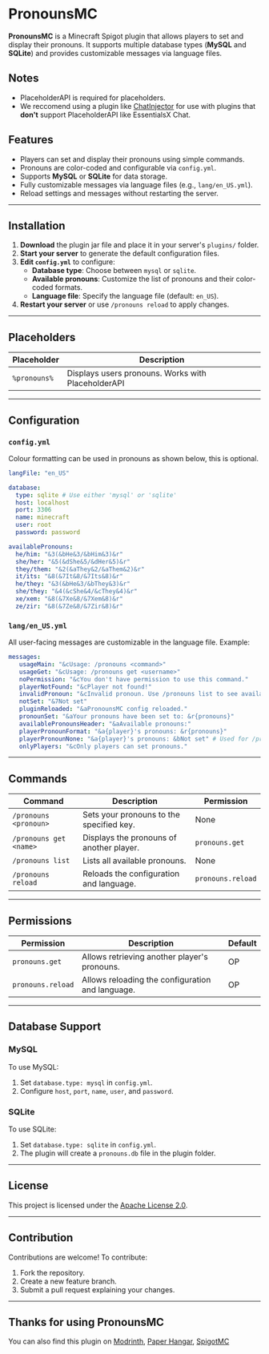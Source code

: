 # PronounsMC

**PronounsMC** is a Minecraft Spigot plugin that allows players to set and display their pronouns. It supports multiple database types (**MySQL** and **SQLite**) and provides customizable messages via language files.

## Notes

- PlaceholderAPI is required for placeholders.
- We reccomend using a plugin like [ChatInjector](https://www.spigotmc.org/resources/chatinjector-1-13.81201/) for use with plugins that **don't** support PlaceholderAPI like EssentialsX Chat.

## Features

- Players can set and display their pronouns using simple commands.
- Pronouns are color-coded and configurable via `config.yml`.
- Supports **MySQL** or **SQLite** for data storage.
- Fully customizable messages via language files (e.g., `lang/en_US.yml`).
- Reload settings and messages without restarting the server.

---

## Installation

1. **Download** the plugin jar file and place it in your server's `plugins/` folder.
2. **Start your server** to generate the default configuration files.
3. **Edit `config.yml`** to configure:
    - **Database type**: Choose between `mysql` or `sqlite`.
    - **Available pronouns**: Customize the list of pronouns and their color-coded formats.
    - **Language file**: Specify the language file (default: `en_US`).
4. **Restart your server** or use `/pronouns reload` to apply changes.

---

## Placeholders

| Placeholder            | Description                                |
|------------------------|--------------------------------------------|
| `%pronouns%`           | Displays users pronouns. Works with PlaceholderAPI   |

---

## Configuration

### `config.yml`

Colour formatting can be used in pronouns as shown below, this is optional.

```yaml
langFile: "en_US"

database:
  type: sqlite # Use either 'mysql' or 'sqlite'
  host: localhost
  port: 3306
  name: minecraft
  user: root
  password: password

availablePronouns:
  he/him: "&3(&bHe&3/&bHim&3)&r"
  she/her: "&5(&dShe&5/&dHer&5)&r"
  they/them: "&2(&aThey&2/&aThem&2)&r"
  it/its: "&8(&7It&8/&7Its&8)&r"
  he/they: "&3(&bHe&3/&bThey&3)&r"
  she/they: "&4(&cShe&4/&cThey&4)&r"
  xe/xem: "&8(&7Xe&8/&7Xem&8)&r"
  ze/zir: "&8(&7Ze&8/&7Zir&8)&r"
```

### `lang/en_US.yml`

All user-facing messages are customizable in the language file. Example:

```yaml
messages:
   usageMain: "&cUsage: /pronouns <command>"
   usageGet: "&cUsage: /pronouns get <username>"
   noPermission: "&cYou don't have permission to use this command."
   playerNotFound: "&cPlayer not found!"
   invalidPronoun: "&cInvalid pronoun. Use /pronouns list to see available options."
   notSet: "&7Not set"
   pluginReloaded: "&aPronounsMC config reloaded."
   pronounSet: "&aYour pronouns have been set to: &r{pronouns}"
   availablePronounsHeader: "&aAvailable pronouns:"
   playerPronounFormat: "&a{player}'s pronouns: &r{pronouns}"
   playerPronounNone: "&a{player}'s pronouns: &bNot set" # Used for /pronouns get <username>
   onlyPlayers: "&cOnly players can set pronouns."
```

---

## Commands

| Command                | Description                                | Permission          |
|------------------------|--------------------------------------------|---------------------|
| `/pronouns <pronoun>`  | Sets your pronouns to the specified key.   | None                |
| `/pronouns get <name>` | Displays the pronouns of another player.   | `pronouns.get`      |
| `/pronouns list`       | Lists all available pronouns.              | None                |
| `/pronouns reload`     | Reloads the configuration and language.    | `pronouns.reload`   |

---

## Permissions

| Permission          | Description                              | Default |
|---------------------|------------------------------------------|---------|
| `pronouns.get`      | Allows retrieving another player's pronouns. | OP      |
| `pronouns.reload`   | Allows reloading the configuration and language. | OP      |

---

## Database Support

### MySQL
To use MySQL:
1. Set `database.type: mysql` in `config.yml`.
2. Configure `host`, `port`, `name`, `user`, and `password`.

### SQLite
To use SQLite:
1. Set `database.type: sqlite` in `config.yml`.
2. The plugin will create a `pronouns.db` file in the plugin folder.

---

## License
This project is licensed under the [Apache License 2.0](https://www.apache.org/licenses/LICENSE-2.0.txt).

---

## Contribution

Contributions are welcome! To contribute:
1. Fork the repository.
2. Create a new feature branch.
3. Submit a pull request explaining your changes.

---

## Thanks for using PronounsMC
You can also find this plugin on [Modrinth](https://modrinth.com/plugin/PronounsMC), [Paper Hangar](https://hangar.papermc.io/Alfie51m/PronounsMC), [SpigotMC](https://www.spigotmc.org/resources/PronounsMC.122068/)
